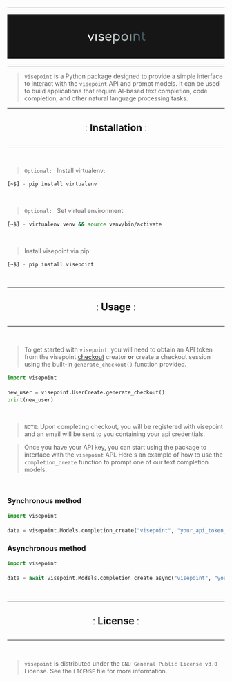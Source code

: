 ___


<div style="width: full; text-align: center;">
    <img src="https://github.com/visepoint/visepoint-py/blob/main/banner.png">
</div>

___

> `visepoint` is a Python package designed to provide a simple interface to interact with the `visepoint` API and prompt models. It can be used to build applications that require AI-based text completion, code completion, and other natural language processing tasks.
___

<div style="width: full; text-align: center;">
    <br>
    <span style="font-weight: bold; font-size: 1.6em;">
        <span style="font-weight: 300">:</span> Installation <span style="font-weight: 300">:</span>
    </span>
    <br/> <br>
</div>

___ 
<br>

> `Optional: ` Install virtualenv:
```bash
[~$] - pip install virtualenv
```
<br>

> `Optional: ` Set virtual environment:
```bash
[~$] - virtualenv venv && source venv/bin/activate
```
<br>

> Install visepoint via pip:
```bash
[~$] - pip install visepoint
```

<br>

___

<div style="width: full; text-align: center;">
    <br>
    <span style="font-weight: bold; font-size: 1.6em;">
        <span style="font-weight: 300">:</span> Usage <span style="font-weight: 300">:</span>
    </span>
    <br/> <br>
</div>

___

<br>

> To get started with `visepoint`, you will need to obtain an API token from the visepoint [checkout](https://api.visepoint.net/new) creator **or** create a checkout session using the built-in `generate_checkout()` function provided.

```python
import visepoint

new_user = visepoint.UserCreate.generate_checkout()
print(new_user)
```

<br>

> `NOTE`: Upon completing checkout, you will be registered with visepoint and an email will be sent to you containing your api credentials.

> Once you have your API key, you can start using the package to interface with the `visepoint` API. Here's an example of how to use the `completion_create` function to prompt one of our text completion models.

<br>

### Synchronous method
```python
import visepoint

data = visepoint.Models.completion_create("visepoint", "your_api_token_here", "your_query_here")
```

### Asynchronous method
```python
import visepoint

data = await visepoint.Models.completion_create_async("visepoint", "your_api_token_here", "your_query_here")
```

<br>

___

<div style="width: full; text-align: center;">
    <br>
    <span style="font-weight: bold; font-size: 1.6em;">
        <span style="font-weight: 300">:</span> License <span style="font-weight: 300">:</span>
    </span>
    <br/> <br>
</div>

___ 

<br>

> `visepoint` is distributed under the `GNU General Public License v3.0` License. See the `LICENSE` file for more information.
